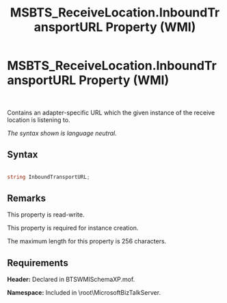 ﻿---
title: MSBTS_ReceiveLocation.InboundTransportURL Property (WMI)
TOCTitle: MSBTS_ReceiveLocation.InboundTransportURL Property (WMI)
ms:assetid: 953404c9-13f4-4e44-845e-285b80c84f0f
ms:mtpsurl: https://msdn.microsoft.com/en-us/library/Aa577422(v=BTS.80)
ms:contentKeyID: 51529794
ms.date: 08/30/2017
mtps_version: v=BTS.80
---

# MSBTS\_ReceiveLocation.InboundTransportURL Property (WMI)

 

Contains an adapter-specific URL which the given instance of the receive location is listening to.

*The syntax shown is language neutral.*

## Syntax

```C#
  
string InboundTransportURL;  
```

## Remarks

This property is read-write.

This property is required for instance creation.

The maximum length for this property is 256 characters.

## Requirements

**Header:** Declared in BTSWMISchemaXP.mof.

**Namespace:** Included in \\root\\MicrosoftBizTalkServer.


